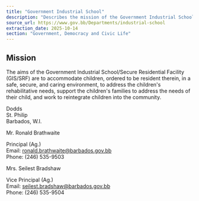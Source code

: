 ```yaml
---
title: "Government Industrial School"
description: "Describes the mission of the Government Industrial School (GIS/SRF) to rehabilitate children in a safe environment and lists contact information for its leadership."
source_url: https://www.gov.bb/Departments/industrial-school
extraction_date: 2025-10-14
section: "Government, Democracy and Civic Life"
---
```


## Mission

The aims of the Government Industrial School/Secure Residential Facility (GIS/SRF) are to accommodate children, ordered to be resident therein, in a safe, secure, and caring environment, to address the children's rehabilitative needs, support the children's families to address the needs of their child, and work to reintegrate children into the community.

Dodds  
St. Philip  
Barbados, W.I.

Mr. Ronald Brathwaite

Principal (Ag.)  
Email: ronald.brathwaite@barbados.gov.bb  
Phone: (246) 535-9503

Mrs. Seilest Bradshaw

Vice Principal (Ag.)  
Email: seilest.bradshaw@barbados.gov.bb  
Phone: (246) 535-9504
```